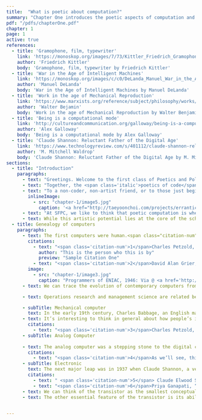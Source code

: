```yaml
---
title:  "What is poetic about computation?"
summary: "Chapter One introduces the poetic aspects of computation and considers how engaging technology with this lens can lead to new political possibilities. In connecting modern computation to its historical antecedents, it problematizes the fetishistic embrace of technology and presents a case for radical intervention."
pdf: "/pdfs/chapterOne.pdf"
chapter: 1
page: 1
active: true
references:
  - title: 'Gramophone, film, typewriter'
    link: 'https://monoskop.org/images/7/73/Kittler_Friedrich_Gramophone_Film_Typewriter.pdf'
    author: 'Friedrich Kittler'
    body: 'Gramophone, film, typewriter by Friedrich Kittler'
  - title: 'War in the Age of Intelligent Machines'
    link: 'https://monoskop.org/images/c/c0/DeLanda_Manuel_War_in_the_Age_of_Intelligent_Machines.pdf'
    author: 'Manuel DeLanda'
    body: 'War in the Age of Intelligent Machines by Manuel DeLanda'
  - title: 'Work in the age of Mechanical Reproduction'
    link: 'https://www.marxists.org/reference/subject/philosophy/works/ge/benjamin.htm'
    author: 'Walter Bejamin'
    body: 'Work in the age of Mechanical Reproduction by Walter Benjamin'
  - title: 'Being is a computational mode'
    link: 'http://cultureandcommunication.org/galloway/being-is-a-computational-mode'
    author: 'Alex Galloway'
    body: 'Being is a computational mode by Alex Galloway'
  - title: 'Claude Shannon: Reluctant Father of the Digital Age'
    link: 'https://www.technologyreview.com/s/401112/claude-shannon-reluctant-father-of-the-digital-age/'
    author: 'M. Mitchell Waldrop'
    body: 'Claude Shannon: Reluctant Father of the Digital Age by M. Mitchell Waldrop'
sections:
  - title: "Introduction"
    paragraphs:
      - text: "Greetings. Welcome to the first class of Poetics and Politics of Computation at the <a href='http://sfpc.io'>School for Poetic Computation</a>(SFPC). I’d like to begin the class by asking “What is poetic computation?” First, there is the <span class='italic'>poetics of code</span>, which refers to code as a form of poetry. There is something poetic about code itself, the way that syntax works, the way that repetitions work, and the way that instruction becomes execution through abstraction. There is also what I call the <span class='italic'>poetic effect of code</span>, which is an aesthetic experience realized through code. In other words, when the mechanics of words are in the right place, the language transcends its constraints and rules, and in turn, creates this <span class='italic'>poetic effect</span> whereby thought is transformed into experience."
      - text: "Together, the <span class='italic'>poetics of code</span> and the <span class='italic'>poetic effect of code</span> form ‘poetic computation.’ The terms code and computation are often used interchangeably, but I should note that code is only one aspect of computation. Code is a series of instruction for computation that requires logical systems and hardware to make the instructions computable. In that sense, computation is a higher level concept than code. For our purposes, however, we can use <span class='italic'>poetics of code</span> and <span class='italic'>poetics of computation</span> interchangeably throughout these discussions."
      - text: "To a non-coder, non-artist friend, or to those just beginning to learn to program, I often say code may look like poetry in an alien language. And to those more experienced with code, writing code sometimes feels like writing poetry because it doesn’t always ‘work.’ I mean two things by ‘work’: first, does it work as an art form? Is it good poetry? On the other hand, I mean ‘work’ in a more utilitarian sense. Does it have practical application?"  
        inlineImage:
          - src: "chapter-1/image5.jpg"
            caption: '<a href="http://taeyoonchoi.com/projects/errantic-poetry/">Errantic Poetry</a>, Taeyoon Choi, 2016'
      - text: "At SFPC, we like to think that poetic computation is when language meets mathematics, and logic meets electricity. Sometimes, poetic computation is literally writing poems with code. Some of our teachers and students write poetry with algorithms to explore what the language can do. When we started the school, a lot of people asked if the school is for generative poetry or electronic literature. We clarified that while we are definitely interested in the intersection of language and computation, we want to explore a broader definition of the ‘poetic.’ We want to investigate the art of computation as well as the expressive qualities of code, including its aesthetic, visual, aural and material aspects."
      - text: While this artistic potential lies at the core of the school’s excitement about code and computation, I’m interested in how this turn towards art may help us explore political possibilities. In this class, I consider computation to be a lens for examining reality and thinking about emergent issues in the world. In other words, computation can be a vehicle for imagining new ways of being in the world. Let’s first step back to look at material precedents of modern computation and computers.
  - title: Genealogy of computers
    paragraphs: 
      - text: The first computers were human.<span class="citation-num">1</span> Long before electronic computers were invented, ‘computing’ was a profession for people who calculated and managed data. The (human) computers worked with mathematicians to execute algorithms and theories. Mathematicians would ask the (human) computers to work on the numbers.<span class="citation-num">2</span> Often times, there would be multiple (human) computers working on the same algorithms in order to detect and prevent mistakes. Considering the history, it’s curious that we’ve created such a dichotomy between computers and humans these days. In a sense we are all computers (people who compute). Computers need not always be metallic, electronic or very distinct from us. Computer scientists, among others, may be wary of my broad definition of computers, but I like to think computers are whenever a logical way of thinking is applied to a given problem. 
        citations:
          - text: "<span class='citation-num'>1</span>Charles Petzold, Code: The Hidden Language of Computer Hardware and Software (Redmond: Microsoft Press, 1999).  <a href='http://www.charlespetzold.com/code/index.html'>http://www.charlespetzold.com/code/index.html</a>"
            author: "This is the person who this is by"
            preview: "Sample Citation One"
          - text: "<span class='citation-num'>2</span>David Alan Grier, When Computers Were Human (Princeton: Princeton University Press: 2005)."
        image: 
          - src: "chapter-1/image3.jpg"
            caption: "Programmers of ENIAC, 1946: Via @ <a href='http://www.phillyvoice.com/70-years-ago-six-philly-women-eniac-digital-computer-programmers/'>Philly Voice</a>"
      - text: We can trace the evolution of contemporary computers from operations research around World War II to management science in the second half of the 20th century. Operations research mainly focused on calculations for ballistic missiles and planning logistics for moving large numbers of troops at the same time, while management science, which grew out of operations research, included anything from accounting to quantitative research. Actually, much of the software we use today, such as Microsoft Excel and Word, Gmail and Facebook, share a distant lineage to both.

      - text: Operations research and management science are related because they both were influenced by the discipline of <a href='https://en.wikipedia.org/wiki/Cybernetics'>cybernetics</a>, the theory of self-regulating systems comprised of feedback loops. When these self-regulating systems were accompanied by powerful computers, it made possible the centralization and decentralization of information and material goods on a vast scale. The tension between these two states marked temporary crises and resolutions in Capitalism, manifest as production and dispersion, times of abundance and scarcity, or even war and peace. In this way, war machines and international finance share the same ancestors. As we move on, it’s important to keep in mind that I’m presenting an incomplete genealogy of computers, and I encourage you to go back after the talk and explore the specifics.  

      - subTitle: Mechanical computer
        text: In the early 19th century, Charles Babbage, an English mathematician and engineer, invented arguably the first mechanical computer. This tabulating machine, designed to calculate large sets of data, was built with the materials and technology available to Babbage at the time. It was an era of ships, railroads, and lots of mechanical inventions, so he constructed his computer as a system of moving gears. Very mechanical! 
      - text: It’s interesting to think in general about how people’s ideas for inventions were constrained by the materials available to them. In fact, the history of computers is closely related to discovery of new materials. It is thus remarkable that Babbage managed to imbue his mechanical computer with the conceptual framework of the not-yet-possible computers. The <a href="https://en.wikipedia.org/wiki/Analytical_Engine" target="_blank">Analytical Engine</a>, one of the incomplete prototypes by Babbage, became a platform for Ada Lovelace, a mathematician, to collaborate and create algorithms. In this way, Lovelace came to be considered one of the first ‘computer programmers,’ a person who instructs machines in automated tasks.<span class="citation-num">3</span>
        citations:
          - text: "<span class='citation-num'>3</span>Charles Petzold, Code: The Hidden Language of Computer Hardware and Software."
      - subTitle: Analog Computer
      
      - text: The analog computer was a stepping stone to the digital computer because while it still had mechanical components, it also had analog components that used a continuous (electrical) signal.<span class="citation-num">4</span> Vannevar Bush, a mathematician and electrical engineer, who we’ll discuss more next week, did critical work on the analog computer. Its components included disc and wheel mechanisms that could calculate, for example, the trajectory of a missile. Computers at this time, however, were still slow, prone to failure and in need of endless fiddling by engineers. 
        citations:
          - text: "<span class='citation-num'>4</span>As we’ll see, this is different from digital computers which operate with discrete (electronic) signals with decision-making capacity." 
      - subTitle: Electronic
        text: The next major leap was in 1937 when Claude Shannon, a very bright student of Bush’s, wrote a master’s thesis at MIT called “<a href="https://en.wikipedia.org/wiki/A_Symbolic_Analysis_of_Relay_and_Switching_Circuits" target="_blank">A Symbolic Analysis of Relay and Switching Circuits</a>.”<span class="citation-num">5</span> It showed that electronic relays could be used to carry out binary logic operations. Until this point, there was the concept of binary logic but not reliable electrical materials to execute it. Shannon discovered that relays could switch on and off, thereby changing the direction of electrical flow and allowing for new logical operations. This is very similar to how transistors work, which were invented about ten years later at the Bell Telephone Labs in New Jersey.<span class="citation-num">6</span>
        citations: 
          - text: " <span class='citation-num'>5</span> Claude Elwood Shannon, “A Symbolic Analysis of Relay and Switching Circuits.” (Cambridge: Massachusetts Institute of Technology, 1940), <a href='http://dspace.mit.edu/handle/1721.1/11173' target='_blank'>http://hdl.handle.net/1721.1/11173</a>."
          - text: "<span class='citation-num'>6</span>Priya Ganapati, “Dec. 23, 1947: Transistor Opens Door to Digital Future,” Wired, December 23, 2009, <a href='https://www.wired.com/2009/12/1223shockley-bardeen-brattain-transistor/' target='_blank'>https://www.wired.com/2009/12/1223shockley-bardeen-brattain-transistor/</a>."
      - text: We can think of the transistor as the smallest conceptual building block in a computer. Transistors have three legs, or terminals, called the collector, base and emitter. The signal comes in through the base, pulls current into the collector, which gets amplified through the emitter. This is one of the essential features of the transistor, that it can amplify a signal. If the signal is really small or noisy, it can still get a clean output from the transistor. This makes long distance communication possible because while we can easily talk to each other in this room, we’d need to amplify the signal to communicate over a larger distance.
      - text: The other essential feature of the transistor is its ability to switch on and off, thereby enabling binary logic. Recall that Shannon’s relays, which directly preceded the transistor, also made binary logic possible. While an electrical current can only travel in one direction, transistors, by switching on or off, can change the direction of the current. Zeroes and ones in computers, by the way, are simply these changes in the electrical current. These simple characteristics of transistors made it possible to build electrical circuits that could compute exceedingly complex logic.
      

---
```

